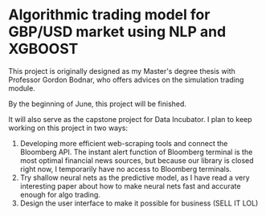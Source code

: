 # Algorithmic trading model for GBP/USD market using NLP and XGBOOST

This project is originally designed as my Master's degree thesis with Professor Gordon Bodnar, who offers advices on the simulation trading module. 

By the beginning of June, this project will be finished. 

It will also serve as the capstone project for Data Incubator. I plan to keep working on this project in two ways:

1. Developing more efficient web-scraping tools and connect the Bloomberg API. The instant alert function of Bloomberg terminal is the most optimal financial news sources, but because our library is closed right now, I temporarily have no access to Bloomberg terminals.
2. Try shallow neural nets as the predictive model, as I have read a very interesting paper about how to make neural nets fast and accurate  enough for algo trading.
3. Design the user interface to make it possible for business (SELL IT LOL)
